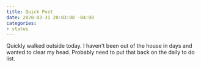 ```yaml
---
title: Quick Post
date: 2020-03-31 20:03:00 -04:00
categories:
- status
---
```


Quickly walked outside today.  I haven't been out of the house in days and wanted to clear my head. Probably need to put that back on the daily to do list.  